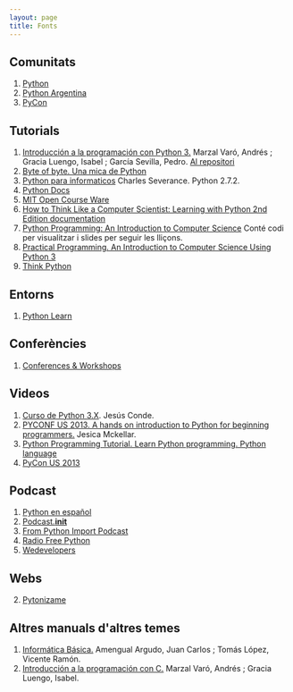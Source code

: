 ```yaml
---
layout: page
title: Fonts 
---
```



## Comunitats

1. [Python](https://www.python.org/)
2. [Python Argentina](http://www.python.org.ar/)
3. [PyCon](http://www.pycon.org/)

## Tutorials

1. [Introducción a la programación con Python 3.](http://repositori.uji.es/xmlui/bitstream/handle/10234/102653/s93.pdf?sequence=1) Marzal Varó, Andrés ; Gracia Luengo, Isabel ; García Sevilla, Pedro. [Al repositori](http://repositori.uji.es/xmlui/handle/10234/102653)
2. [Byte of byte. Una mica de Python](http://moiatgit.github.io/byte_of_python_120.cat/)
3. [Python para informaticos](http://do1.dr-chuck.net/py4inf/ES-es/book.pdf) Charles Severance. Python 2.7.2.
4. [Python Docs](https://www.python.org/doc/)
5. [MIT Open Course Ware](http://ocw.mit.edu/courses/electrical-engineering-and-computer-science/6-00sc-introduction-to-computer-science-and-programming-spring-2011/references/)
6. [How to Think Like a Computer Scientist: Learning with Python 2nd Edition documentation](http://www.openbookproject.net/thinkcs/python/english2e/)
7. [Python Programming: An Introduction to Computer Science](http://mcsp.wartburg.edu/zelle/python/) Conté codi per visualitzar i slides per seguir les lliçons.
8. [Practical Programming. An Introduction to Computer Science Using Python 3](https://pragprog.com/book/gwpy2/practical-programming)
9. [Think Python](http://www.greenteapress.com/thinkpython/thinkpython.html)


## Entorns

1. [Python Learn](http://www.pythonlearn.com/)

## Conferències

1. [Conferences & Workshops](https://www.python.org/community/workshops/)

## Videos

1. [Curso de Python 3.X](https://www.youtube.com/watch?v=qsHEAW6wqks). Jesús Conde.
2. [PYCONF US 2013. A hands on introduction to Python for beginning programmers.](http://pyvideo.org/video/1850/a-hands-on-introduction-to-python-for-beginning-p) Jesica Mckellar.
3. [Python Programming Tutorial. Learn Python programming. Python language](https://www.youtube.com/watch?v=BTzav965P7w)
4. [PyCon US 2013](http://pyvideo.org/category/33/pycon-us-2013)

## Podcast

1. [Python en español](http://podcast.jcea.es/python/)
2. [Podcast.__init__](http://podcastinit.com/)
3. [From Python Import Podcast](http://frompythonimportpodcast.com/)
4. [Radio Free Python](http://radiofreepython.com/)
5. [Wedevelopers](http://wedevelopers.com/2012/07/22/we-developers-007-python-django/)

## Webs

2. [Pytonizame](http://pythoniza.me/)

## Altres manuals d'altres temes

1. [Informática Básica.](http://repositori.uji.es/xmlui/bitstream/handle/10234/24304/s15.pdf?sequence=3) Amengual Argudo, Juan Carlos ; Tomás López, Vicente Ramón.
2. [Introducción a la programación con C.](http://repositori.uji.es/xmlui/bitstream/handle/10234/24306/s29.pdf?sequence=3)  Marzal Varó, Andrés ; Gracia Luengo, Isabel.


